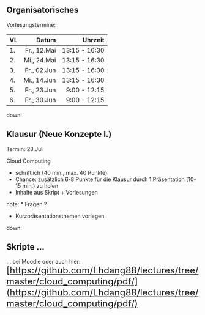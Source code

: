 ## Organisatorisches

Vorlesungstermine:

|VL|Datum|Uhrzeit|
|:----|----:|----:|
|1.|Fr., 12.Mai|13:15 - 16:30|
|2.|Mi., 24.Mai|13:15 - 16:30|
|3.|Fr., 02.Jun|13:15 - 16:30|
|4.|Mi., 14.Jun|13:15 - 16:30|
|5.|Fr., 23.Jun|9:00 - 12:15|
|6.|Fr., 30.Jun|9:00 - 12:15|

down:

## Klausur (Neue Konzepte I.)

Termin: 28.Juli

Cloud Computing

* schriftlich (40 min., max. 40 Punkte)
* Chance: zusätzlich 6-8 Punkte für die Klausur durch 1 Präsentation (10-15 min.) zu holen
* Inhalte aus Skript + Vorlesungen

note: * Fragen ?
* Kurzpräsentationsthemen vorlegen

down:

## Skripte ...

... bei Moodle oder auch hier:
<font size="5">
[https://github.com/Lhdang88/lectures/tree/master/cloud_computing/pdf/](https://github.com/Lhdang88/lectures/tree/master/cloud_computing/pdf/)</font>
